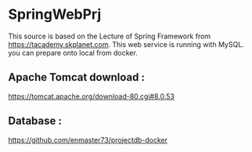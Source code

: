 # SpringWebPrj
This source is based on the Lecture of Spring Framework from https://tacademy.skplanet.com.
This web service is running with MySQL. you can prepare onto local from docker. 

## Apache Tomcat download :
https://tomcat.apache.org/download-80.cgi#8.0.53

## Database : 
https://github.com/enmaster73/projectdb-docker
